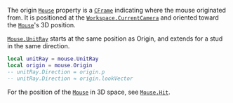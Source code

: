 The origin [`Mouse`](https://create.roblox.com/docs/reference/engine/classes/Mouse) property is a [`CFrame`](https://create.roblox.com/docs/reference/engine/datatypes/CFrame) indicating where
the mouse originated from. It is positioned at the
[`Workspace.CurrentCamera`](https://create.roblox.com/docs/reference/engine/classes/Workspace#CurrentCamera) and oriented toward the [`Mouse`](https://create.roblox.com/docs/reference/engine/classes/Mouse)'s 3D
position.

[`Mouse.UnitRay`](https://create.roblox.com/docs/reference/engine/classes/Mouse#UnitRay) starts at the same position as Origin, and extends
for a stud in the same direction.
```lua
local unitRay = mouse.UnitRay
local origin = mouse.Origin
-- unitRay.Direction = origin.p
-- unitRay.Direction ≈ origin.lookVector
```

For the position of the [`Mouse`](https://create.roblox.com/docs/reference/engine/classes/Mouse) in 3D space, see [`Mouse.Hit`](https://create.roblox.com/docs/reference/engine/classes/Mouse#Hit).